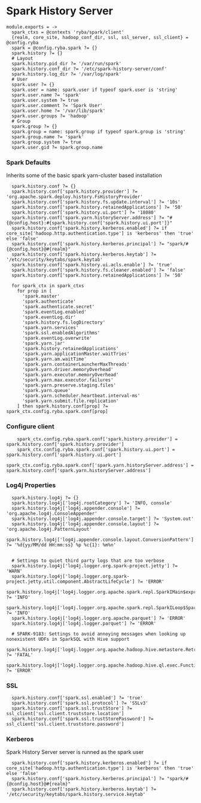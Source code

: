 
# Spark History Server

    module.exports = ->
      spark_ctxs = @contexts 'ryba/spark/client'
      {realm, core_site, hadoop_conf_dir, ssl, ssl_server, ssl_client} = @config.ryba
      spark = @config.ryba.spark ?= {}
      spark.history ?= {}
      # Layout
      spark.history.pid_dir ?= '/var/run/spark'
      spark.history.conf_dir ?= '/etc/spark-history-server/conf'
      spark.history.log_dir ?= '/var/log/spark'
      # User
      spark.user ?= {}
      spark.user = name: spark.user if typeof spark.user is 'string'
      spark.user.name ?= 'spark'
      spark.user.system ?= true
      spark.user.comment ?= 'Spark User'
      spark.user.home ?= '/var/lib/spark'
      spark.user.groups ?= 'hadoop'
      # Group
      spark.group ?= {}
      spark.group = name: spark.group if typeof spark.group is 'string'
      spark.group.name ?= 'spark'
      spark.group.system ?= true
      spark.user.gid ?= spark.group.name

### Spark Defaults
Inherits some of the basic spark yarn-cluster based installation


      spark.history.conf ?= {}
      spark.history.conf['spark.history.provider'] ?= 'org.apache.spark.deploy.history.FsHistoryProvider'
      spark.history.conf['spark.history.fs.update.interval'] ?= '10s'
      spark.history.conf['spark.history.retainedApplications'] ?= '50'
      spark.history.conf['spark.history.ui.port'] ?= '18080'
      spark.history.conf['spark.yarn.historyServer.address'] ?= "#{@config.host}:#{spark.history.conf['spark.history.ui.port']}"
      spark.history.conf['spark.history.kerberos.enabled'] ?= if core_site['hadoop.http.authentication.type'] is 'kerberos' then 'true' else 'false'
      spark.history.conf['spark.history.kerberos.principal'] ?= "spark/#{@config.host}@#{realm}"
      spark.history.conf['spark.history.kerberos.keytab'] ?= '/etc/security/keytabs/spark.keytab'
      spark.history.conf['spark.history.ui.acls.enable'] ?= 'true'
      spark.history.conf['spark.history.fs.cleaner.enabled'] ?= 'false'
      spark.history.conf['spark.history.retainedApplications'] ?= '50'

      for spark_ctx in spark_ctxs
        for prop in [
          'spark.master'
          'spark.authenticate'
          'spark.authenticate.secret'
          'spark.eventLog.enabled'
          'spark.eventLog.dir'
          'spark.history.fs.logDirectory'
          'spark.yarn.services'
          'spark.ssl.enabledAlgorithms'
          'spark.eventLog.overwrite'
          'spark.yarn.jar'
          'spark.history.retainedApplications'
          'spark.yarn.applicationMaster.waitTries'
          'spark.yarn.am.waitTime'
          'spark.yarn.containerLauncherMaxThreads'
          'spark.yarn.driver.memoryOverhead'
          'spark.yarn.executor.memoryOverhead'
          'spark.yarn.max.executor.failures'
          'spark.yarn.preserve.staging.files'
          'spark.yarn.queue'
          'spark.yarn.scheduler.heartbeat.interval-ms'
          'spark.yarn.submit.file.replication'
        ] then spark.history.conf[prop] ?= spark_ctx.config.ryba.spark.conf[prop]

### Configure client


        spark_ctx.config.ryba.spark.conf['spark.history.provider'] = spark.history.conf['spark.history.provider']
        spark_ctx.config.ryba.spark.conf['spark.history.ui.port'] = spark.history.conf['spark.history.ui.port']
        spark_ctx.config.ryba.spark.conf['spark.yarn.historyServer.address'] = spark.history.conf['spark.yarn.historyServer.address']


### Log4j Properties

      spark.history.log4j ?= {}
      spark.history.log4j['log4j.rootCategory'] ?= 'INFO, console'
      spark.history.log4j['log4j.appender.console'] ?= 'org.apache.log4j.ConsoleAppender'
      spark.history.log4j['log4j.appender.console.target'] ?= 'System.out'
      spark.history.log4j['log4j.appender.console.layout'] ?= 'org.apache.log4j.PatternLayout'
      spark.history.log4j['log4j.appender.console.layout.ConversionPattern'] ?= '%d{yy/MM/dd HH:mm:ss} %p %c{1}: %m%n'


      # Settings to quiet third party logs that are too verbose
      spark.history.log4j['log4j.logger.org.spark-project.jetty'] ?= 'WARN'
      spark.history.log4j['log4j.logger.org.spark-project.jetty.util.component.AbstractLifeCycle'] ?= 'ERROR'
      spark.history.log4j['log4j.logger.org.apache.spark.repl.SparkIMain$exprTyper'] ?= 'INFO'
      spark.history.log4j['log4j.logger.org.apache.spark.repl.SparkILoop$SparkILoopInterpreter'] ?= 'INFO'
      spark.history.log4j['log4j.logger.org.apache.parquet'] ?= 'ERROR'
      spark.history.log4j['log4j.logger.parquet'] ?= 'ERROR'

      # SPARK-9183: Settings to avoid annoying messages when looking up nonexistent UDFs in SparkSQL with Hive support
      spark.history.log4j['log4j.logger.org.apache.hadoop.hive.metastore.RetryingHMSHandler'] ?= 'FATAL'
      spark.history.log4j['log4j.logger.org.apache.hadoop.hive.ql.exec.FunctionRegistry'] ?= 'ERROR'

### SSL

      spark.history.conf['spark.ssl.enabled'] ?= 'true'
      spark.history.conf['spark.ssl.protocol'] ?= 'SSLv3'
      spark.history.conf['spark.ssl.trustStore'] ?= ssl_client['ssl.client.truststore.location']
      spark.history.conf['spark.ssl.trustStorePassword'] ?= ssl_client['ssl.client.truststore.password']

### Kerberos
Spark History Server server is runned as the spark user

      spark.history.conf['spark.history.kerberos.enabled'] ?= if core_site['hadoop.http.authentication.type'] is 'kerberos' then 'true' else 'false'
      spark.history.conf['spark.history.kerberos.principal'] ?= "spark/#{@config.host}@#{realm}"
      spark.history.conf['spark.history.kerberos.keytab'] ?= '/etc/security/keytabs/spark.history.service.keytab'
